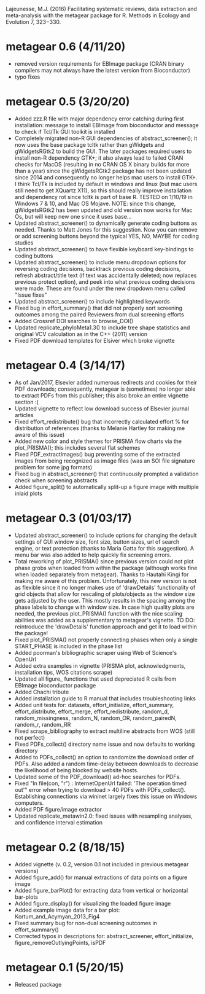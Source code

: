 Lajeunesse, M.J. (2016) Facilitating systematic reviews, data extraction and meta-analysis with the metagear package for R. Methods in Ecology and Evolution 7, 323−330.

# metagear 0.6 (4/11/20)

* removed version requirements for EBImage package (CRAN binary compilers may not always have the latest version from Bioconductor)
* typo fixes


# metagear 0.5 (3/20/20)

* Added zzz.R file with major dependency error catching during first installation: message to install EBImage from bioconductor and message to check if Tcl/Tk GUI toolkit is installed
* Completely migrated non-R GUI dependencies of abstract_screener(); it now uses the base package tcltk rather than gWidgets and gWidgetsRGtk2 to build the GUI. The later packages required users to install non-R dependency GTK+; it also always lead to failed CRAN checks for MacOS (resulting in no CRAN OS X binary builds for more than a year) since the gWidgetsRGtk2 package has not been updated since 2014 and consequently no longer helps mac users to install GTK+. I think Tcl/Tk is included by default in windows and linux (but mac users still need to get XQuartz X11), so this should really improve installation and dependency rot since tcltk is part of base R. TESTED on 1/10/19 in Windows 7 & 10, and Mac OS Mojave. NOTE: since this change, gWidgetsRGtk2 has been updated and old version now works for Mac Os, but will keep new one since it uses base...   
* Updated abstract_screener() to dynamically generate coding buttons as needed. Thanks to Matt Jones for this suggestion. Now you can remove or add screening buttons beyond the typical YES, NO, MAYBE for coding studies
* Updated abstract_screener() to have flexible keyboard key-bindings to coding buttons
* Updated abstract_screener() to include menu dropdown options for reversing coding decisions, backtrack previous coding decisions, refresh abstract/title text (if text was accidentally deleted; now replaces previous protect option), and peek into what previous coding decisions were made. These are found under the new dropdown menu called "Issue fixes"
* Updated abstract_screener() to include highlighted keywords 
* Fixed bug in effort_summary() that did not properly sort screening outcomes among the paired Reviewers from dual screening efforts
* Added Crossref DOI searches to browse_DOI()
* Updated replicate_phyloMeta1.3() to include tree shape statistics and original VCV calculation as in the C++ (2011) version
* Fixed PDF download templates for Elsiver which broke vignette


# metagear 0.4 (3/14/17)

* As of Jan/2017, Elsevier added numerous redirects and cookies for their PDF downloads; consequently, metagear is (sometimes) no longer able to extract PDFs from this publisher; this also broke an entire vignette section :(
* Updated vignette to reflect low download success of Elsevier journal articles
* Fixed effort_redistribute() bug that incorrectly calculated effort % for distribution of references (thanks to Melanie Hartley for making me aware of this issue)
* Added new color and style themes for PRISMA flow charts via the plot_PRISMA(); this includes several flat schemes
* Fixed PDF_extractImages() bug preventing some of the extracted images from being recognized as image files (was an SOI file signature problem for some jpg formats)
* Fixed bug in abstract_screener() that continuously prompted a validation check when screening abstracts
* Added figure_split() to automatically split-up a figure image with multiple inlaid plots


# metagear 0.3 (01/03/17)

* Updated abstract_screener() to include options for changing the default settings of GUI window size, font size, button sizes, url of search engine, or text protection (thanks to Maria Gatta for this suggestion). A menu bar was also added to help quickly fix screening errors.
* Total reworking of plot_PRISMA() since previous version could not plot phase grobs when loaded from within the package (although works fine when loaded separately from metagear). Thanks to Hautahi Kingi for making me aware of this problem.  Unfortunately, this new version is not as flexible since it no longer makes use of 'drawDetails' functionality of grid objects that allow for rescaling of plots/objects as the window size gets adjusted by the user.  This mostly results in the spacing among the phase labels to change with window size.  In case high quality plots are needed, the previous plot_PRISMA() function with the nice scaling abilities was added as a supplementary to metagear's vignette.  TO DO: reintroduce the 'drawDetails' function approach and get it to load within the package!
* Fixed plot_PRISMA() not properly connecting phases when only a single START_PHASE is included in the phase list  
* Added poorman's bibliographic scraper using Web of Science's OpenUrl
* Added extra examples in vignette (PRISMA plot, acknowledgments, installation tips, WOS citations scrape)
* Updated all figure_ functions that used depreciated R calls from EBImage bioconductor package
* Added Chachi tribute
* Added installation guide to R manual that includes troubleshooting links
* Added unit tests for: datasets, effort_initialize, effort_summary, effort_distribute, effort_merge, effort_redistribute, random_d, random_missingness, random_N, random_OR, random_pairedN, random_r, random_RR
* Fixed scrape_bibliography to extract multiline abstracts from WOS (still not perfect)
* Fixed PDFs_collect() directory name issue and now defaults to working directory
* Added to PDFs_collect() an option to randomize the download order of PDFs. Also added a random time-delay between downloads to decrease the likelihood of being blocked by website hosts.   
* Updated some of the PDF_download() ad-hoc searches for PDFs.
* Fixed "In file(con, "r") : InternetOpenUrl failed: 'The operation timed out'" error when trying to download > 40 PDFs with PDFs_collect(). Establishing connections via wininet largely fixes this issue on Windows computers. 
* Added PDF figure/image extractor
* Updated replicate_metawin2.0: fixed issues with resampling analyses, and confidence interval estimation


# metagear 0.2 (8/18/15)

* Added vignette (v. 0.2, version 0.1 not included in previous metagear versions)
* Added figure_add() for manual extractions of data points on a figure image
* Added figure_barPlot() for extracting data from vertical or horizontal bar-plots
* Added figure_display() for visualizing the loaded figure image
* Added example image data for a bar plot: Kortum_and_Acymyan_2013_Fig4
* Fixed summary bug for non-dual screening outcomes in effort_summary()
* Corrected typos in descriptions for: abstract_screener, effort_initialize, figure_removeOutlyingPoints, isPDF


# metagear 0.1 (5/20/15)

* Released package
